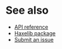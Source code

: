# See also
- [API reference](https://cedx.github.io/bootstrap.hx/api)
- [Haxelib package](https://lib.haxe.org/p/bootstrap)
- [Submit an issue](https://github.com/cedx/bootstrap.hx/issues)

